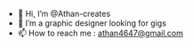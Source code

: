 - 👋 Hi, I’m @Athan-creates
- 👀 I’m a graphic designer looking for gigs
- 📫 How to reach me : athan4647@gmail.com
